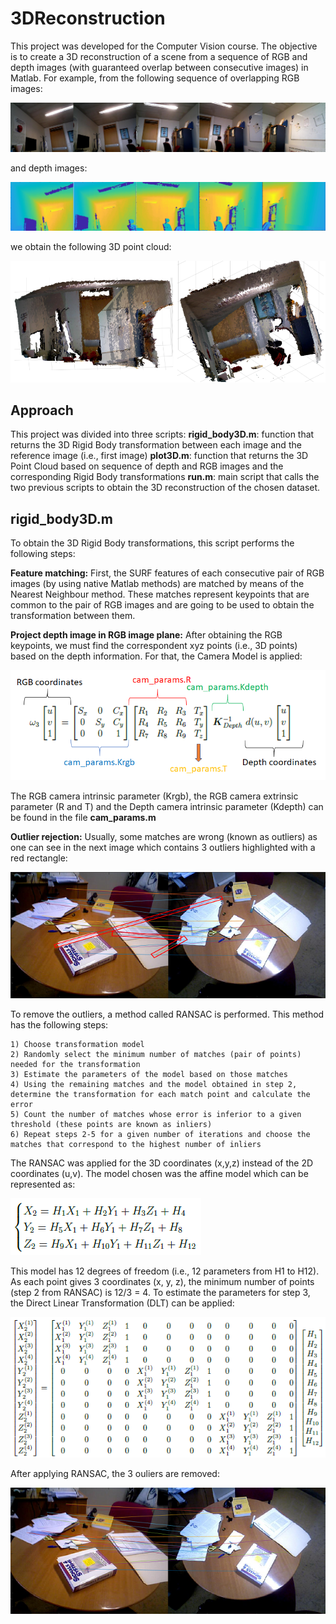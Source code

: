 # 3DReconstruction

This project was developed for the Computer Vision course. The objective is to create a 3D reconstruction of a scene from a sequence of RGB and depth images (with guaranteed overlap between consecutive images) in Matlab. For example, from the following sequence of overlapping RGB images:

![Screenshot](images/sequence_rgb.png)

and depth images:

![Screenshot](images/sequence_depth.png)

we obtain the following 3D point cloud:

![Screenshot](images/3D_result.png)

## Approach

This project was divided into three scripts:
**rigid_body3D.m**: function that returns the 3D Rigid Body transformation between each image and the reference image (i.e., first image)
**plot3D.m**: function that returns the 3D Point Cloud based on sequence of depth and RGB images and the corresponding Rigid Body transformations
**run.m**: main script that calls the two previous scripts to obtain the 3D reconstruction of the chosen dataset.

## rigid_body3D.m

To obtain the 3D Rigid Body transformations, this script performs the following steps:

**Feature matching:** First, the SURF features of each consecutive pair of RGB images (by using native Matlab methods) are matched by means of the Nearest Neighbour method. These matches represent keypoints that are common to the pair of RGB images and are going to be used to obtain the transformation between them.

**Project depth image in RGB image plane:** After obtaining the RGB keypoints, we must find the correspondent xyz points (i.e., 3D points) based on the depth information. For that, the Camera Model is applied:

![Screenshot](images/camera_model.png)

The RGB camera intrinsic parameter (Krgb), the RGB camera extrinsic parameter (R and T) and the Depth camera intrinsic parameter (Kdepth) can be found in the file **cam_params.m**

**Outlier rejection:** Usually, some matches are wrong (known as outliers) as one can see in the next image which contains 3 outliers highlighted with a red rectangle:

![Screenshot](images/before_RANSAC.png)

To remove the outliers, a method called RANSAC is performed. This method has the following steps:
```
1) Choose transformation model
2) Randomly select the minimum number of matches (pair of points) needed for the transformation
3) Estimate the parameters of the model based on those matches
4) Using the remaining matches and the model obtained in step 2, determine the transformation for each match point and calculate the error
5) Count the number of matches whose error is inferior to a given threshold (these points are known as inliers)
6) Repeat steps 2-5 for a given number of iterations and choose the matches that correspond to the highest number of inliers
```

The RANSAC was applied for the 3D coordinates (x,y,z) instead of the 2D coordinates (u,v). The model chosen was the affine model which can be represented as:

![Screenshot](images/affine_model.png)

This model has 12 degrees of freedom (i.e., 12 parameters from H1 to H12). As each point gives 3 coordinates (x, y, z), the minimum number of points (step 2 from RANSAC) is 12/3 = 4. To estimate the parameters for step 3, the Direct Linear Transformation (DLT) can be applied:

![Screenshot](images/affine_model_dlt.png)

After applying RANSAC, the 3 ouliers are removed:

![Screenshot](images/after_RANSAC.png)  